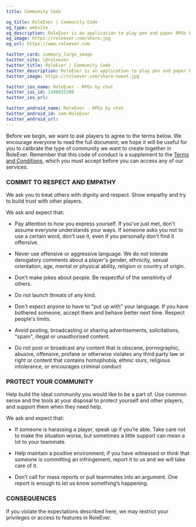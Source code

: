 ```yaml
---
title: Community Code

og_title: RoleEver | Community Code
og_type: website
og_description: RoleEver is an application to play pen and paper RPGs by chat on your smartphone. All the necessary tools to play at your fingertips. Game chat, character sheets, dice rolls, custom game systems, d&d 5e integrations and much more. RoleEver is available both on iOS and Android!
og_image: https://roleever.com/share.jpg
og_url: https://www.roleever.com

twitter_card: summary_large_image
twitter_site: \@roleever
twitter_title: RoleEver | Community Code
twitter_description: RoleEver is an application to play pen and paper RPGs by chat on your smartphone. All the necessary tools to play at your fingertips. Game chat, character sheets, dice rolls, custom game systems, d&d 5e integrations and much more. RoleEver is available both on iOS and Android!
twitter_image: https://roleever.com/share-tweet.jpg

twitter_ios_name: RoleEver - RPGs by chat
twitter_ios_id: 1498035308
twitter_ios_url:

twitter_android_name: RoleEver - RPGs by chat
twitter_android_id: com.RoleEver
twitter_android_url:
---
```


Before we begin, we want to ask players to agree to the terms below. We encourage everyone to read the full document; we hope it will be useful for you to calibrate the type of community we want to create together in RoleEver. Remember that this code of conduct is a supplement to the [Terms and Conditions](https://roleever.com/tos), which you must accept before you can access any of our services.

### COMMIT TO RESPECT AND EMPATHY

We ask you to treat others with dignity and respect. Show empathy and try to build trust with other players.

We ask and expect that:

- Pay attention to how you express yourself. If you've just met, don't assume everyone understands your ways. If someone asks you not to use a certain word, don't use it, even if you personally don't find it offensive.

- Never use offensive or aggressive language. We do not tolerate derogatory comments about a player's gender, ethnicity, sexual orientation, age, mental or physical ability, religion or country of origin.

- Don't make jokes about people. Be respectful of the sensitivity of others.

- Do not launch threats of any kind.

- Don't expect anyone to have to "put up with" your language. If you have bothered someone, accept them and behave better next time. Respect people's limits.

- Avoid posting, broadcasting or sharing advertisements, solicitations, "spam", illegal or unauthorised content.

- Do not post or broadcast any content that is obscene, pornographic, abusive, offensive, profane or otherwise violates any third party law or right or content that contains homophobia, ethnic slurs, religious intolerance, or encourages criminal conduct

### PROTECT YOUR COMMUNITY

Help build the ideal community you would like to be a part of. Use common sense and the tools at your disposal to protect yourself and other players, and support them when they need help.

We ask and expect that:

- If someone is harassing a player, speak up if you’re able. Take care not to make the situation worse, but sometimes a little support can mean a lot to your teammate.

- Help maintain a positive environment; if you have witnessed or think that someone is committing an infringement, report it to us and we will take care of it.

- Don’t call for mass reports or pull teammates into an argument. One report is enough to let us know something’s happening.

### CONSEQUENCES

If you violate the expectations described here, we may restrict your privileges or access to features in RoleEver.
